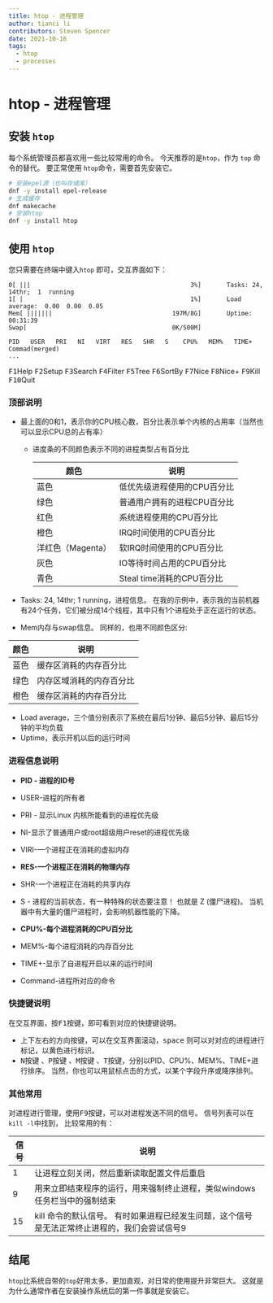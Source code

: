 ```yaml
---
title: htop - 进程管理
author: tianci li
contributors: Steven Spencer
date: 2021-10-16
tags:
  - htop
  - processes
---
```


# htop - 进程管理

## 安装 `htop`
每个系统管理员都喜欢用一些比较常用的命令。 今天推荐的是`htop`，作为 `top` 命令的替代。 要正常使用 `htop`命令，需要首先安装它。

``` bash
# 安装epel源（也叫存储库）
dnf -y install epel-release 
# 生成缓存
dnf makecache
# 安装htop
dnf -y install htop
```

## 使用 `htop`
您只需要在终端中键入`htop` 即可，交互界面如下：

```
0[ |||                                            3%]       Tasks: 24,  14thr;  1  running
1[ |                                              1%]       Load average:  0.00  0.00  0.05
Mem[ |||||||                                 197M/8G]       Uptime:  00:31:39
Swap[                                        0K/500M]

PID   USER   PRI   NI   VIRT   RES   SHR   S    CPU%   MEM%   TIME+   Commad(merged)
...
```

<kbd>F1</kbd>Help   <kbd>F2</kbd>Setup  <kbd>F3</kbd>Search <kbd>F4</kbd>Filter <kbd>F5</kbd>Tree   <kbd>F6</kbd>SortBy <kbd>F7</kbd>Nice   <kbd>F8</kbd>Nice+  <kbd>F9</kbd>Kill   <kbd>F10</kbd>Quit

### 顶部说明

* 最上面的0和1，表示你的CPU核心数，百分比表示单个内核的占用率（当然也可以显示CPU总的占有率）
    * 进度条的不同颜色表示不同的进程类型占有百分比

        | 颜色           | 说明                  |
        | ------------ | ------------------- |
        | 蓝色           | 低优先级进程使用的CPU百分比     |
        | 绿色           | 普通用户拥有的进程CPU百分比     |
        | 红色           | 系统进程使用的CPU百分比       |
        | 橙色           | IRQ时间使用的CPU百分比      |
        | 洋红色（Magenta） | 软IRQ时间使用的CPU百分比     |
        | 灰色           | IO等待时间占用的CPU百分比     |
        | 青色           | Steal time消耗的CPU百分比 |

* Tasks: 24, 14thr;  1 running，进程信息。 在我的示例中，表示我的当前机器有24个任务，它们被分成14个线程，其中只有1个进程处于正在运行的状态。
* Mem内存与swap信息。 同样的，也用不同颜色区分:

 | 颜色 | 说明           |
 | -- | ------------ |
 | 蓝色 | 缓存区消耗的内存百分比  |
 | 绿色 | 内存区域消耗的内存百分比 |
 | 橙色 | 缓存区消耗的内存百分比  |

* Load average，三个值分别表示了系统在最后1分钟、最后5分钟、最后15分钟的平均负载
* Uptime，表示开机以后的运行时间

### 进程信息说明

* **PID - 进程的ID号**

* USER-进程的所有者
* PRI - 显示Linux 内核所能看到的进程优先级
* NI-显示了普通用户或root超级用户reset的进程优先级
* VIRI-一个进程正在消耗的虚拟内存

* **RES-一个进程正在消耗的物理内存**

* SHR-一个进程正在消耗的共享内存
* S - 进程的当前状态，有一种特殊的状态要注意！ 也就是 Z (僵尸进程)。 当机器中有大量的僵尸进程时，会影响机器性能的下降。

* **CPU%-每个进程消耗的CPU百分比**

* MEM%-每个进程消耗的内存百分比
* TIME+-显示了自进程开启以来的运行时间
* Command-进程所对应的命令

### 快捷键说明
在交互界面，按<kbd>F1</kbd>按键，即可看到对应的快捷键说明。

* 上下左右的方向按键，可以在交互界面滚动，<kbd>space</kbd> 则可以对对应的进程进行标记，以黄色进行标识。
* <kbd>N</kbd>按键 、<kbd>P</kbd>按键 、<kbd>M</kbd>按键 、<kbd>T</kbd>按键，分别以PID、CPU%、MEM%、TIME+进行排序。 当然，你也可以用鼠标点击的方式，以某个字段升序或降序排列。

### 其他常用
对进程进行管理，使用<kbd>F9</kbd>按键，可以对进程发送不同的信号。 信号列表可以在`kill -l`中找到， 比较常用的有：

| 信号 | 说明                                                 |
| -- | -------------------------------------------------- |
| 1  | 让进程立刻关闭，然后重新读取配置文件后重启                              |
| 9  | 用来立即结束程序的运行，用来强制终止进程，类似windows任务栏当中的强制结束           |
| 15 | kill 命令的默认信号。 有时如果进程已经发生问题，这个信号是无法正常终止进程的，我们会尝试信号9 |

## 结尾
`htop`比系统自带的`top`好用太多，更加直观，对日常的使用提升非常巨大。 这就是为什么通常作者在安装操作系统后的第一件事就是安装它。
